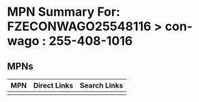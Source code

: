 



# MPN Summary For: FZECONWAGO25548116 > con-wago : 255-408-1016

## MPNs
  

|MPN|Direct Links|Search Links|
| :--- | :--- | :--- |
||||
